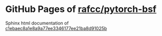 GitHub Pages of [rafcc/pytorch-bsf](https://github.com/rafcc/pytorch-bsf)
===
Sphinx html documentation of [c1ebaec8a1e8a9a77ee3346177ee21ba8d91025b](https://github.com/rafcc/pytorch-bsf/tree/c1ebaec8a1e8a9a77ee3346177ee21ba8d91025b)
